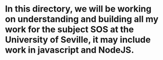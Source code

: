 # In this directory, we will be working on understanding and building all my work for the subject SOS at the University of Seville, it may include work in javascript and NodeJS.

